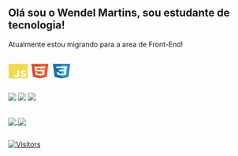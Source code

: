 
## Olá sou o Wendel Martins, sou estudante de tecnologia! 
Atualmente estou migrando para a area de Front-End!

<!-- Pessoal que veio atrás do **Github Stats:** a API provavelmente saiu do ar nesse período,
mas você pode adicionar a sua própria, seguindo esse [tutorial](https://github.com/anuraghazra/github-readme-stats/blob/master/readme.md#deploy-on-your-own-vercel-instance) -->

<div style="display: inline_block"><br>
  <img align="center" alt="Rafa-Js" height="30" width="40" src="https://raw.githubusercontent.com/devicons/devicon/master/icons/javascript/javascript-plain.svg">
  <img align="center" alt="Rafa-HTML" height="30" width="40" src="https://raw.githubusercontent.com/devicons/devicon/master/icons/html5/html5-original.svg">
  <img align="center" alt="Rafa-CSS" height="30" width="40" src="https://raw.githubusercontent.com/devicons/devicon/master/icons/css3/css3-original.svg">
  <!--<img align="center" alt="Rafa-React" height="30" width="40" src="https://raw.githubusercontent.com/devicons/devicon/master/icons/react/react-original.svg">-->
</div>
  
  ##
 
<div> 
  <a href="https://www.linkedin.com/in/wmswendelmartins" target="_blank"><img src="https://img.shields.io/badge/-LinkedIn-%230077B5?style=for-the-badge&logo=linkedin&logoColor=white" target="_blank"></a> 
  <a href = "mailto:wms.wendelmartins@gmail.com"><img src="https://img.shields.io/badge/-Gmail-%23333?style=for-the-badge&logo=gmail&logoColor=white" target="_blank"></a>
  <a href="https://www.youtube.com/" target="_blank"><img src="https://img.shields.io/badge/YouTube-FF0000?style=for-the-badge&logo=youtube&logoColor=white" target="_blank"></a>
</div>

##

<a href="https://github.com/wmswendelmartins/github-readme-stats">
  <img height=150 align="center" src="https://github-readme-stats.vercel.app/api?username=wmswendelmartins&show_icons=true&theme=dark" 
   media="(prefers-color-scheme: dark)"/>
</a>
<a href="https://github.com/wmswendelmartins/convoychat">
  <img height=150 weight=170  align="center" src="https://github-readme-stats.vercel.app/api/top-langs?username=wmswendelmartins&layout=compact&langs_count=8&card_width=320&show_icons=true&theme=dark"
   media="(prefers-color-scheme: light), (prefers-color-scheme: no-preference)"/>
</a>

##

[![Visitors](https://api.visitorbadge.io/api/combined?path=https%3A%2F%2Fgithub.com%2Fwmswendelmartins&label=Visitors&labelColor=%230e76a8&countColor=%23263759)](https://visitorbadge.io/status?path=https%3A%2F%2Fgithub.com%2Fwmswendelmartins)

<!-- Principais repositorios: 
    <a href="https://github.com/wmswendelmartins/github-readme-stats">
    <img align="center" src="https://github-readme-stats.vercel.app/api/pin/?username=wmswendelmartins&repo=github-readme-stats" />
    </a>
    <a href="https://github.com/wmswendelmartins/convoychat">
    <img align="center" src="https://github-readme-stats.vercel.app/api/pin/?username=wmswendelmartins&repo=convoychat" />
    </a>
    Badge Visitors: 
    https://visitorbadge.io/
-->

